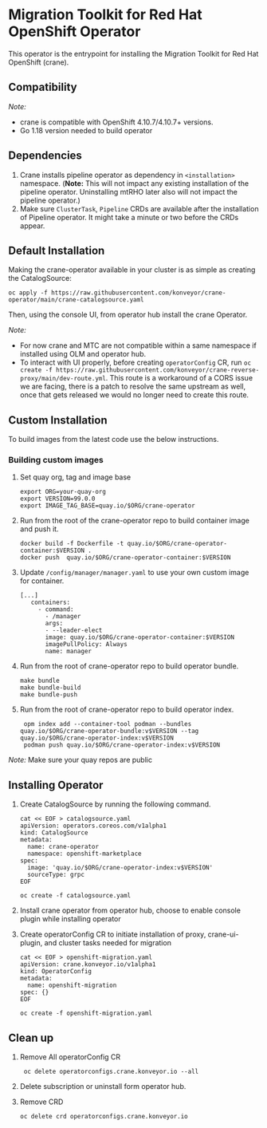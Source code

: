 # Migration Toolkit for Red Hat OpenShift Operator
This operator is the entrypoint for installing the Migration Toolkit for Red Hat OpenShift (crane).

## Compatibility

*Note:*
- crane is compatible with OpenShift 4.10.7/4.10.7+ versions.
- Go 1.18 version needed to build operator

## Dependencies

1. Crane installs pipeline operator as dependency in `<installation>` namespace. (**Note:** This will not impact any existing installation of the pipeline operator. Uninstalling mtRHO later also will not impact the pipeline operator.)
2. Make sure `ClusterTask`, `Pipeline` CRDs are available after the installation of Pipeline operator. It might take a minute or two before the CRDs appear.

## Default Installation

Making the crane-operator available in your cluster is as simple as creating the CatalogSource:

```
oc apply -f https://raw.githubusercontent.com/konveyor/crane-operator/main/crane-catalogsource.yaml
```
Then, using the console UI, from operator hub install the crane Operator.

*Note:* 
- For now crane and MTC are not compatible within a same namespace if installed using OLM and operator hub. 
- To interact with UI properly, before creating `operatorConfig` CR, run `oc create -f https://raw.githubusercontent.com/konveyor/crane-reverse-proxy/main/dev-route.yml`. This route is a workaround of a CORS issue we are facing, there is a patch to resolve the same upstream as well, once that gets released we would no longer need to create this route.

## Custom Installation

To build images from the latest code use the below instructions. 

### Building custom images

1. Set quay org, tag and image base 

    ```shell script
    export ORG=your-quay-org
    export VERSION=99.0.0
    export IMAGE_TAG_BASE=quay.io/$ORG/crane-operator
    ```

2. Run from the root of the crane-operator repo to build container image and push it.

    ```shell script
    docker build -f Dockerfile -t quay.io/$ORG/crane-operator-container:$VERSION .
    docker push  quay.io/$ORG/crane-operator-container:$VERSION
    ```
   
3. Update `/config/manager/manager.yaml` to use your own custom image for container.

    ```shell script
    [...]
       containers:
         - command:
           - /manager
           args:
           - --leader-elect
           image: quay.io/$ORG/crane-operator-container:$VERSION
           imagePullPolicy: Always
           name: manager
    ```
    
4. Run from the root of crane-operator repo to build operator bundle.
    ```shell script
    make bundle
    make bundle-build
    make bundle-push
   ```
5. Run from the root of crane-operator repo to build operator index.
   ```
    opm index add --container-tool podman --bundles quay.io/$ORG/crane-operator-bundle:v$VERSION --tag quay.io/$ORG/crane-operator-index:v$VERSION
    podman push quay.io/$ORG/crane-operator-index:v$VERSION
    ```

*Note:* Make sure your quay repos are public

## Installing Operator

1. Create CatalogSource by running the following command. 
    
    ```shell script
    cat << EOF > catalogsource.yaml
    apiVersion: operators.coreos.com/v1alpha1
    kind: CatalogSource
    metadata:
      name: crane-operator
      namespace: openshift-marketplace
    spec:
      image: 'quay.io/$ORG/crane-operator-index:v$VERSION'
      sourceType: grpc
    EOF
    
    oc create -f catalogsource.yaml
    ```

2. Install crane operator from operator hub, choose to enable console plugin while installing operator
3. Create operatorConfig CR to initiate installation of proxy, crane-ui-plugin, and cluster tasks needed for migration
    ```shell script
    cat << EOF > openshift-migration.yaml
    apiVersion: crane.konveyor.io/v1alpha1
    kind: OperatorConfig
    metadata:
      name: openshift-migration
    spec: {}
    EOF
    
    oc create -f openshift-migration.yaml
    ```
  
## Clean up

1. Remove All operatorConfig CR
    
    ```shell script
     oc delete operatorconfigs.crane.konveyor.io --all
    ```
2. Delete subscription or uninstall form operator hub.
3. Remove CRD
    ```shell script
    oc delete crd operatorconfigs.crane.konveyor.io
    ```
